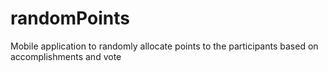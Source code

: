 # randomPoints
Mobile application to randomly allocate points to the participants based on accomplishments and vote
